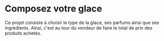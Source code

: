 ﻿# Composez votre glace
Ce projet consiste à choisir le type de la glace, ses parfums ainsi que ses ingrédients. Ainsi, c'est au tour du vendeur de faire le total de prix des produits achetés.
